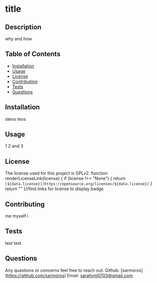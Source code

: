 # title
    
  ## Description
  why and how
    
  ## Table of Contents
  - [Installation](#installation)
  - [Usage](#usage)
  - [License](#license)
  - [Contributing](#contributing)
  - [Tests](#tests)
  - [Questions](#questions)
    
    
  ## Installation
  steos teos
    
  ## Usage
  1 2 and 3
    
  ## License
  The license used for this project is GPLv2.  function renderLicenseLink(license) {
  if (license !== "None") {
    return `[${data.license}](https://opensource.org/licenses/${data.license})`
  }
  return ""
}//find links for license to display badge

  ## Contributing
  me myself i

  ## Tests
  test test
    
  ## Questions
  Any questions or concerns feel free to reach out.
  Github: [sarmoros] (https://github.com/sarmoros)
  Email: sarahym0703@gmail.com
  